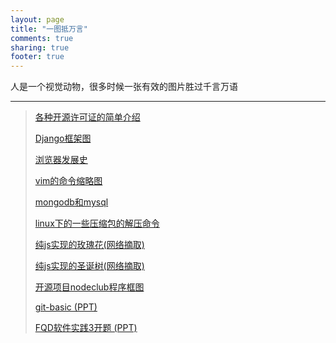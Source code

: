 ```yaml
---
layout: page
title: "一图抵万言"
comments: true
sharing: true
footer: true
---
```



人是一个视觉动物，很多时候一张有效的图片胜过千言万语

* * * 

>[各种开源许可证的简单介绍][1]
>
>
>[Django框架图][2]
>
>
>[浏览器发展史][3]
>
>
>[vim的命令缩略图][4]
>
>
>[mongodb和mysql][5]
>
>
>[linux下的一些压缩包的解压命令][6]
>
>
>[纯js实现的玫瑰花(网络摘取)][7]
>
>
>[纯js实现的圣诞树(网络摘取)][8]
>
>
>[开源项目nodeclub程序框图][9]
>
>
>[git-basic (PPT)][10]
>
>
>[FQD软件实践3开题 (PPT)][11]



[1]:/pages/pic/license.html
[2]:/pages/pic/django.html
[3]:/pages/pic/browsers.html
[4]:/pages/pic/vim.html
[5]:/pages/pic/mysql-mongodb.html
[6]:/pages/pic/decom.html
[7]:/pages/pic/art/rose.html
[8]:/pages/pic/art/tree.html
[9]:/pages/pic/nodeclub.html
[10]:/pages/pic/ppt/git-basic.html
[11]:/pages/pic/ppt/fqd.html

